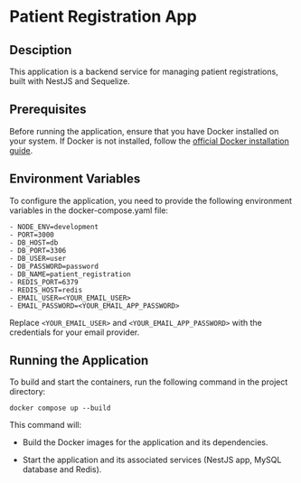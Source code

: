 # Patient Registration App

## Desciption

This application is a backend service for managing patient registrations, built with NestJS and Sequelize.

## Prerequisites

Before running the application, ensure that you have Docker installed on your system. If Docker is not installed, follow the [official Docker installation guide](https://docs.docker.com/get-docker/).

## Environment Variables

To configure the application, you need to provide the following environment variables in the docker-compose.yaml file:

```
- NODE_ENV=development
- PORT=3000
- DB_HOST=db
- DB_PORT=3306
- DB_USER=user
- DB_PASSWORD=password
- DB_NAME=patient_registration
- REDIS_PORT=6379
- REDIS_HOST=redis
- EMAIL_USER=<YOUR_EMAIL_USER>
- EMAIL_PASSWORD=<YOUR_EMAIL_APP_PASSWORD>
```

Replace `<YOUR_EMAIL_USER>` and `<YOUR_EMAIL_APP_PASSWORD>` with the credentials for your email provider.

## Running the Application

To build and start the containers, run the following command in the project directory:

```
docker compose up --build
```

This command will:

- Build the Docker images for the application and its dependencies.

- Start the application and its associated services (NestJS app, MySQL database and Redis).
